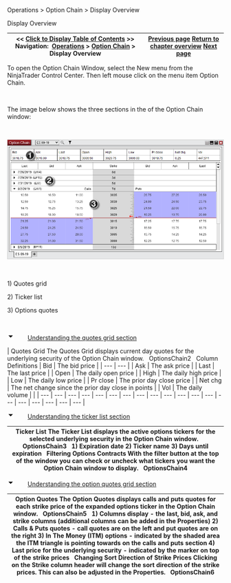 ﻿


Operations \> Option Chain \> Display Overview






















Display Overview







| \<\< [Click to Display Table of Contents](display_overview_option_chain.md) \>\> **Navigation:**     [Operations](operations-1.md) \> [Option Chain](option-chain-1.md) \> Display Overview | [Previous page](option-chain-1.md) [Return to chapter overview](option-chain-1.md) [Next page](submitting_orders_option_chain-1.md) |
| --- | --- |














To open the Option Chain Window, select the New menu from the NinjaTrader Control Center. Then left mouse click on the menu item Option Chain.


 


The image below shows the three sections in the of the Option Chain window:


 


![OptionsChain](optionschain.png)


 


1\) Quotes grid


2\) Ticker list


3\) Options quotes


 


![tog_minus](tog_minus-1.gif)        [Understanding the quotes grid section](javascript:HMToggle('toggle','Understandingtheunderlyingsecurityquotesgridsection','Understandingtheunderlyingsecurityquotesgridsection_ICON'))




| Quotes Grid The Quotes Grid displays current day quotes for the underlying security of the Option Chain window.   OptionsChain2   Column Definitions   | Bid | The bid price | | --- | --- | | Ask | The ask price | | Last | The last price | | Open | The daily open price | | High | The daily high price | | Low | The daily low price | | Pr close | The prior day close price | | Net chg | The net change since the prior day close in points | | Vol | The daily volume | |
| --- | --- | --- | --- | --- | --- | --- | --- | --- | --- | --- | --- | --- | --- | --- | --- | --- | --- | --- |



![tog_minus](tog_minus-1.gif)        [Understanding the ticker list section](javascript:HMToggle('toggle','Understandingthetickerlistsection','Understandingthetickerlistsection_ICON'))




| Ticker List The Ticker List displays the active options tickers for the selected underlying security in the Option Chain window.   OptionsChain3   1\) Expiration date 2\) Ticker name 3\) Days until expiration   Filtering Options Contracts With the filter button at the top of the window you can check or uncheck what tickers you want the Option Chain window to display.   OptionsChain4 |
| --- |



![tog_minus](tog_minus-1.gif)        [Understanding the option quotes grid section](javascript:HMToggle('toggle','Understandingtheoptionquotesgridsection','Understandingtheoptionquotesgridsection_ICON'))




| Option Quotes The Option Quotes displays calls and puts quotes for each strike price of the expanded options ticker in the Option Chain window.   OptionsChain5   1\) Columns display \- the last, bid, ask, and strike columns (additional columns can be added in the Properties) 2\) Calls \& Puts quotes \- call quotes are on the left and put quotes are on the right 3\) In The Money (ITM) options \- indicated by the shaded area the ITM triangle is pointing towards on the calls and puts section 4\) Last price for the underlying security \- indicated by the marker on top of the strike prices   Changing Sort Direction of Strike Prices Clicking on the Strike column header will change the sort direction of the strike prices. This can also be adjusted in the Properties.   OptionsChain6 |
| --- |










